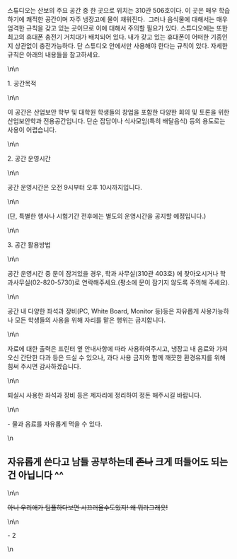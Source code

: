 <p>스튜디오는 산보의 주요 공간 중 한 곳으로 위치는 310관 506호이다. 이 곳은 매우 학습하기에 쾌적한 공간이며 자주 냉장고에 물이 채워진다.&nbsp; 그러나 음식물에 대해서는 매우 엄격한 규칙을 갖고 있는 곳이므로 이에 대해서 주의할 필요가 있다. 스튜디오에는 또한 최고의 휴대폰 충전기 거치대가 배치되어 있다. 내가 갖고 있는 휴대폰이 어떠한 기종인지 상관없이 충전가능하다. 단 스튜디오 안에서만 사용해야 한다는 규칙이 있다. 자세한 규칙은 아래의 내용들을 참고하세요.</p>\n\n<p>1. 공간목적</p>\n\n<p>이 공간은 산업보안 학부 및 대학원 학생들의 창업을 포함한 다양한 회의 및 토론을 위한 산업보안학과 전용공간입니다. 단순 잡담이나 식사모임(특히 배달음식) 등의 용도로는 사용이 어렵습니다.</p>\n\n<p>2. 공간 운영시간</p>\n\n<p>공간 운영시간은 오전 9시부터 오후 10시까지입니다.</p>\n\n<p>(단, 특별한 행사나 시험기간 전후에는 별도의 운영시간을 공지할 예정입니다.)</p>\n\n<p>3. 공간 활용방법</p>\n\n<p>공간 운영시간 중 문이 잠겨있을 경우, 학과 사무실(310관 403호) 에 찾아오시거나 학과사무실(02-820-5730)로 연락해주세요.(평소에 문이 잠기지 않도록 주의해 주세요).</p>\n\n<p>공간 내 다양한 좌석과 장비(PC, White Board, Monitor 등)등은 자유롭게 사용가능하나 모든 학생들의 사용을 위해 자리를 맡은 행위는 금지합니다.</p>\n\n<p>자료에 대한 출력은 프린터 옆 안내사항에 따라 사용하여주시고, 냉장고 내 음료와 가져오신 간단한 다과 등은 드실 수 있으나, 과다 사용 금지와 함께 깨끗한 환경유지를 위해 힘써 주시면 감사하겠습니다.&nbsp;</p>\n\n<p>퇴실시 사용한 좌석과 장비 등은 제자리에 정리하여 정돈 해주시길 바랍니다.&nbsp;</p>\n\n<p>- 물과 음료를 자유롭게 먹을 수 있다.</p>\n<h2>자유롭게 쓴다고 남들 공부하는데 <s><span style=\"color:#e74c3c\">존나</span></s> 크게 떠들어도 되는건 아닙니다 ^^&nbsp;</h2>\n\n<p><s>아니 우리애가&nbsp;팀플하다보면&nbsp;시끄러울수도있지! 왜 뭐라그래욧!</s></p>\n\n<p>- 2</p>\n